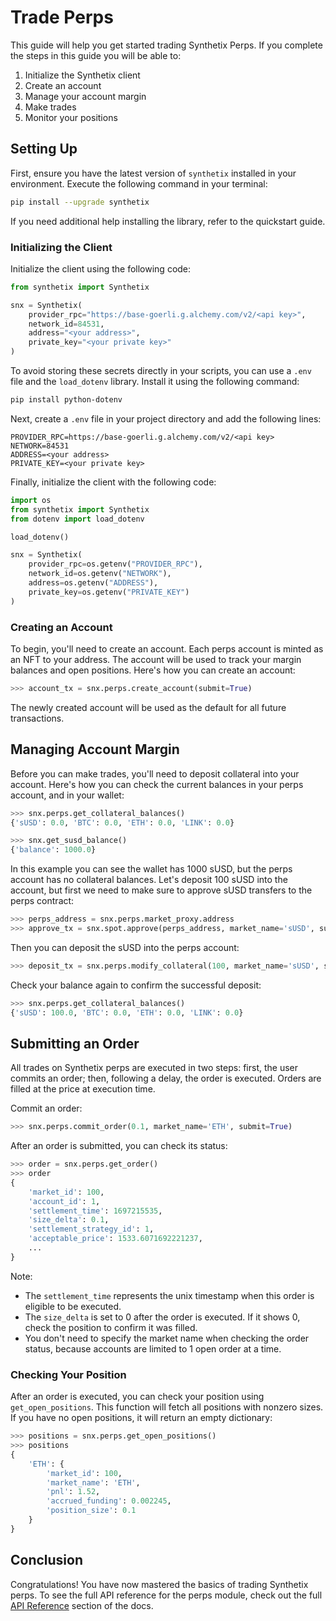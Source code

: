 # Trade Perps

This guide will help you get started trading Synthetix Perps. If you complete the steps in this guide you will be able to:
1. Initialize the Synthetix client
1. Create an account
1. Manage your account margin
1. Make trades
1. Monitor your positions

## Setting Up

First, ensure you have the latest version of `synthetix` installed in your environment. Execute the following command in your terminal:

```bash
pip install --upgrade synthetix
```

If you need additional help installing the library, refer to the quickstart guide.

### Initializing the Client

Initialize the client using the following code:

```python
from synthetix import Synthetix

snx = Synthetix(
    provider_rpc="https://base-goerli.g.alchemy.com/v2/<api key>",
    network_id=84531,
    address="<your address>",
    private_key="<your private key>"
)
```

To avoid storing these secrets directly in your scripts, you can use a `.env` file and the `load_dotenv` library. Install it using the following command:

```bash
pip install python-dotenv
```

Next, create a `.env` file in your project directory and add the following lines:

```
PROVIDER_RPC=https://base-goerli.g.alchemy.com/v2/<api key>
NETWORK=84531
ADDRESS=<your address>
PRIVATE_KEY=<your private key>
```

Finally, initialize the client with the following code:

```python
import os
from synthetix import Synthetix
from dotenv import load_dotenv

load_dotenv()

snx = Synthetix(
    provider_rpc=os.getenv("PROVIDER_RPC"),
    network_id=os.getenv("NETWORK"),
    address=os.getenv("ADDRESS"),
    private_key=os.getenv("PRIVATE_KEY")
)
```

### Creating an Account

To begin, you'll need to create an account. Each perps account is minted as an NFT to your address. The account will be used to track your margin balances and open positions. Here's how you can create an account:

```python
>>> account_tx = snx.perps.create_account(submit=True)
```

The newly created account will be used as the default for all future transactions.

## Managing Account Margin

Before you can make trades, you'll need to deposit collateral into your account. Here's how you can check the current balances in your perps account, and in your wallet:

```python
>>> snx.perps.get_collateral_balances()
{'sUSD': 0.0, 'BTC': 0.0, 'ETH': 0.0, 'LINK': 0.0}

>>> snx.get_susd_balance()
{'balance': 1000.0}
```

In this example you can see the wallet has 1000 sUSD, but the perps account has no collateral balances. Let's deposit 100 sUSD into the account, but first we need to make sure to approve sUSD transfers to the perps contract:

```python
>>> perps_address = snx.perps.market_proxy.address
>>> approve_tx = snx.spot.approve(perps_address, market_name='sUSD', submit=True)
```

Then you can deposit the sUSD into the perps account:

```python
>>> deposit_tx = snx.perps.modify_collateral(100, market_name='sUSD', submit=True)
```

Check your balance again to confirm the successful deposit:

```python
>>> snx.perps.get_collateral_balances()
{'sUSD': 100.0, 'BTC': 0.0, 'ETH': 0.0, 'LINK': 0.0}
```

## Submitting an Order

All trades on Synthetix perps are executed in two steps: first, the user commits an order; then, following a delay, the order is executed. Orders are filled at the price at execution time.

Commit an order:

```python
>>> snx.perps.commit_order(0.1, market_name='ETH', submit=True)
```

After an order is submitted, you can check its status:
```python
>>> order = snx.perps.get_order()
>>> order
{
    'market_id': 100,
    'account_id': 1,
    'settlement_time': 1697215535,
    'size_delta': 0.1,
    'settlement_strategy_id': 1, 
    'acceptable_price': 1533.6071692221237,
    ...
}
```

Note:
* The `settlement_time` represents the unix timestamp when this order is eligible to be executed.
* The `size_delta` is set to 0 after the order is executed. If it shows 0, check the position to confirm it was filled.
* You don't need to specify the market name when checking the order status, because accounts are limited to 1 open order at a time.

### Checking Your Position

After an order is executed, you can check your position using `get_open_positions`. This function will fetch all positions with nonzero sizes. If you have no open positions, it will return an empty dictionary:

```python
>>> positions = snx.perps.get_open_positions()
>>> positions
{
    'ETH': {
        'market_id': 100,
        'market_name': 'ETH',
        'pnl': 1.52,
        'accrued_funding': 0.002245,
        'position_size': 0.1
    }
}
```

## Conclusion

Congratulations! You have now mastered the basics of trading Synthetix perps. To see the full API reference for the perps module, check out the full [API Reference](https://synthetixio.github.io/python-sdk/modules/synthetix.html) section of the docs.
